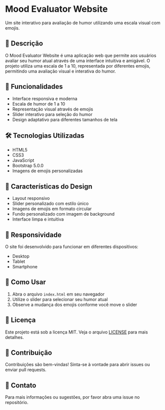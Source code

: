 # Mood Evaluator Website

Um site interativo para avaliação de humor utilizando uma escala visual com emojis.

## 📝 Descrição

O Mood Evaluator Website é uma aplicação web que permite aos usuários avaliar seu humor atual através de uma interface intuitiva e amigável. O projeto utiliza uma escala de 1 a 10, representada por diferentes emojis, permitindo uma avaliação visual e interativa do humor.

## 🚀 Funcionalidades

- Interface responsiva e moderna
- Escala de humor de 1 a 10
- Representação visual através de emojis
- Slider interativo para seleção do humor
- Design adaptativo para diferentes tamanhos de tela

## 🛠️ Tecnologias Utilizadas

- HTML5
- CSS3
- JavaScript
- Bootstrap 5.0.0
- Imagens de emojis personalizadas

## 🎨 Características do Design

- Layout responsivo
- Slider personalizado com estilo único
- Imagens de emojis em formato circular
- Fundo personalizado com imagem de background
- Interface limpa e intuitiva

## 📱 Responsividade

O site foi desenvolvido para funcionar em diferentes dispositivos:

- Desktop
- Tablet
- Smartphone

## 🔧 Como Usar

1. Abra o arquivo `index.html` em seu navegador
2. Utilize o slider para selecionar seu humor atual
3. Observe a mudança dos emojis conforme você move o slider

## 📄 Licença

Este projeto está sob a licença MIT. Veja o arquivo [LICENSE](LICENSE) para mais detalhes.

## 👥 Contribuição

Contribuições são bem-vindas! Sinta-se à vontade para abrir issues ou enviar pull requests.

## 📧 Contato

Para mais informações ou sugestões, por favor abra uma issue no repositório.
